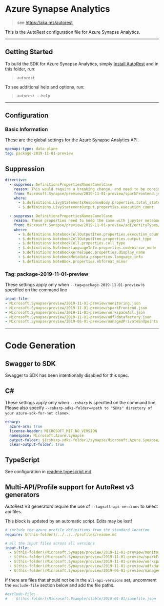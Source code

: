 # Azure Synapse Analytics


> see https://aka.ms/autorest

This is the AutoRest configuration file for Azure Synapse Analytics.



---
## Getting Started
To build the SDK for Azure Synapse Analytics, simply [Install AutoRest](https://aka.ms/autorest/install) and in this folder, run:

> `autorest`

To see additional help and options, run:

> `autorest --help`
---

## Configuration



### Basic Information
These are the global settings for the Azure Synapse Analytics API.

``` yaml
openapi-type: data-plane
tag: package-2019-11-01-preview
```

## Suppression
``` yaml
directive:
  - suppress: DefinitionsPropertiesNamesCamelCase
    reason: This would require a breaking change, and need to be consistent with the response from RP side.
    from: Microsoft.Synapse/preview/2019-11-01-preview/sparkFrontend.json
    where:
      - $.definitions.LivyStatementsResponseBody.properties.total_statements
      - $.definitions.LivyStatementOutput.properties.execution_count

  - suppress: DefinitionsPropertiesNamesCamelCase
    reason: These properties need to keep the same with jupyter notebook. Rp can't change these proeprties.
    from: Microsoft.Synapse/preview/2019-11-01-preview/adf/entityTypes/NoteBook.json
    where:
      - $.definitions.NotebookCellOutputItem.properties.execution_count
      - $.definitions.NotebookCellOutputItem.properties.output_type
      - $.definitions.NotebookCell.properties.cell_type
      - $.definitions.NotebookLanguageInfo.properties.codemirror_mode
      - $.definitions.NotebookKernelSpec.properties.display_name
      - $.definitions.NotebookMetadata.properties.language_info
      - $.definitions.NoteBook.properties.nbformat_minor
```

### Tag: package-2019-11-01-preview

These settings apply only when `--tag=package-2019-11-01-preview` is specified on the command line

``` yaml $(tag) == 'package-2019-11-01-preview'
input-file:
- Microsoft.Synapse/preview/2019-11-01-preview/monitoring.json
- Microsoft.Synapse/preview/2019-11-01-preview/sparkFrontend.json
- Microsoft.Synapse/preview/2019-11-01-preview/workspaceAcl.json
- Microsoft.Synapse/preview/2019-11-01-preview/adf/datafactory.json
- Microsoft.Synapse/preview/2019-06-01-preview/managedPrivateEndpoints.json
```

---
# Code Generation


## Swagger to SDK

Swagger to SDK has been intentionally disabled for this spec.

## C#

These settings apply only when `--csharp` is specified on the command line.
Please also specify `--csharp-sdks-folder=<path to "SDKs" directory of your azure-sdk-for-net clone>`.

``` yaml $(csharp)
csharp:
  azure-arm: true
  license-header: MICROSOFT_MIT_NO_VERSION
  namespace: Microsoft.Azure.Synapse
  output-folder: $(csharp-sdks-folder)/synapse/Microsoft.Azure.Synapse/src/Generated
  clear-output-folder: true
```

## TypeScript

See configuration in [readme.typescript.md](./readme.typescript.md)
## Multi-API/Profile support for AutoRest v3 generators 

AutoRest V3 generators require the use of `--tag=all-api-versions` to select api files.

This block is updated by an automatic script. Edits may be lost!

``` yaml $(tag) == 'all-api-versions' /* autogenerated */
# include the azure profile definitions from the standard location
require: $(this-folder)/../../../profiles/readme.md

# all the input files across all versions
input-file:
  - $(this-folder)/Microsoft.Synapse/preview/2019-11-01-preview/monitoring.json
  - $(this-folder)/Microsoft.Synapse/preview/2019-11-01-preview/sparkFrontend.json
  - $(this-folder)/Microsoft.Synapse/preview/2019-11-01-preview/workspaceAcl.json
  - $(this-folder)/Microsoft.Synapse/preview/2019-11-01-preview/adf/datafactory.json
  - $(this-folder)/Microsoft.Synapse/preview/2019-06-01-preview/managedPrivateEndpoints.json

```

If there are files that should not be in the `all-api-versions` set, 
uncomment the  `exclude-file` section below and add the file paths.

``` yaml $(tag) == 'all-api-versions'
#exclude-file: 
#  - $(this-folder)/Microsoft.Example/stable/2010-01-01/somefile.json
```

